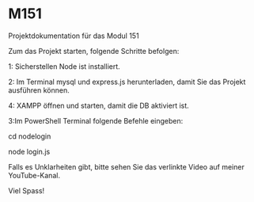 # M151
Projektdokumentation für das Modul 151


Zum das Projekt starten, folgende Schritte befolgen:

1: Sicherstellen Node ist installiert.

2: Im Terminal mysql und express.js herunterladen, damit Sie das Projekt ausführen können.

4: XAMPP öffnen und starten, damit die DB aktiviert ist.

3:Im PowerShell Terminal folgende Befehle eingeben:

cd nodelogin

node login.js

Falls es Unklarheiten gibt, bitte sehen Sie das verlinkte Video auf meiner YouTube-Kanal.

Viel Spass!
